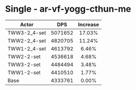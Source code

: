 # Single - ar-vf-yogg-cthun-me
| Actor | DPS | Increase |
|---|:---:|:---:|
|TWW3-2_4-set|5071652|17.03%|
|TWW2-2_4-set|4820705|11.24%|
|TWW1-2_4-set|4613792|6.46%|
|TWW2-2-set|4536618|4.68%|
|TWW3-2-set|4484494|3.48%|
|TWW1-2-set|4410510|1.77%|
|Base|4333761|0.00%|
